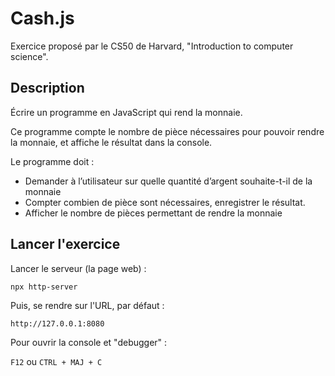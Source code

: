 # Cash.js

Exercice proposé par le CS50 de Harvard, "Introduction to computer science".

## Description

Écrire un programme en JavaScript qui rend la monnaie.

Ce programme compte le nombre de pièce nécessaires pour pouvoir rendre
la monnaie, et affiche le résultat dans la console.

Le programme doit :

- Demander à l’utilisateur sur quelle quantité d’argent souhaite-t-il de la monnaie
- Compter combien de pièce sont nécessaires, enregistrer le résultat.
- Afficher le nombre de pièces permettant de rendre la monnaie

## Lancer l'exercice

Lancer le serveur (la page web) :

`npx http-server`

Puis, se rendre sur l'URL, par défaut :

`http://127.0.0.1:8080`

Pour ouvrir la console et "debugger" :

`F12` ou `CTRL + MAJ + C`

